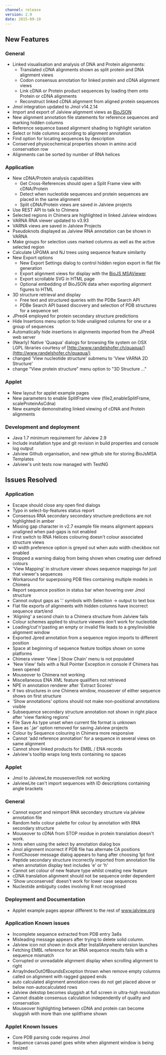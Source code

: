 ```yaml
---
channel: release
version: 2.9
date: 2015-09-10
---
```


## New Features



### General
- Linked visualisation and analysis of DNA and Protein alignments:
  - Translated cDNA alignments shown as split protein and DNA alignment views
  - Codon consensus annotation for linked protein and cDNA alignment views
  - Link cDNA or Protein product sequences by loading them onto Protein or cDNA alignments
  - Reconstruct linked cDNA alignment from aligned protein sequences
- Jmol integration updated to Jmol v14.2.14
- Import and export of Jalview alignment views as [BioJSON](features/bioJsonFormat.html)
- New alignment annotation file statements for reference sequences and marking hidden columns
- Reference sequence based alignment shading to highlight variation
- Select or hide columns according to alignment annotation
- Find option for locating sequences by description
- Conserved physicochemical properties shown in amino acid conservation row
- Alignments can be sorted by number of RNA helices


### Application
- New cDNA/Protein analysis capabilities
  - Get Cross-References should open a Split Frame view with cDNA/Protein
  - Detect when nucleotide sequences and protein sequences are placed in the same alignment
  - Split cDNA/Protein views are saved in Jalview projects
- Use REST API to talk to Chimera
- Selected regions in Chimera are highlighted in linked Jalview windows
- VARNA RNA viewer updated to v3.93
- VARNA views are saved in Jalview Projects
- Pseudoknots displayed as Jalview RNA annotation can be shown in VARNA
- Make groups for selection uses marked columns as well as the active selected region
- Calculate UPGMA and NJ trees using sequence feature similarity
- New Export options
  - New Export Settings dialog to control hidden region export in flat file generation
  - Export alignment views for display with the [BioJS MSAViewer](http://msa.biojs.net/)
  - Export scrollable SVG in HTML page
  - Optional embedding of BioJSON data when exporting alignment figures to HTML
- 3D structure retrieval and display
  - Free text and structured queries with the PDBe Search API
  - PDBe Search API based discovery and selection of PDB structures for a sequence set
- JPred4 employed for protein secondary structure predictions
- Hide Insertions menu option to hide unaligned columns for one or a group of sequences
- Automatically hide insertions in alignments imported from the JPred4 web server
- (Nearly) Native 'Quaqua' dialogs for browsing file system on OSX<br/>
LGPL libraries courtesy of [http://www.randelshofer.ch/quaqua/](http://www.randelshofer.ch/quaqua/)
- changed 'View nucleotide structure' submenu to 'View VARNA 2D Structure'
- change "View protein structure" menu option to "3D Structure ..."


### Applet
- New layout for applet example pages
- New parameters to enable SplitFrame view (file2,enableSplitFrame, scaleProteinAsCdna)
- New example demonstrating linked viewing of cDNA and Protein alignments


### Development and deployment
- Java 1.7 minimum requirement for Jalview 2.9
- Include installation type and git revision in build properties and console log output
- Jalview Github organisation, and new github site for storing BioJsMSA Templates
- Jalview's unit tests now managed with TestNG


## Issues Resolved



### Application
- Escape should close any open find dialogs
- Typo in select-by-features status report
- Consensus RNA secondary secondary structure predictions are not highlighted in amber
- Missing gap character in v2.7 example file means alignment appears unaligned when pad-gaps is not enabled
- First switch to RNA Helices colouring doesn't colour associated structure views
- ID width preference option is greyed out when auto width checkbox not enabled
- Stopped a warning dialog from being shown when creating user defined colours
- 'View Mapping' in structure viewer shows sequence mappings for just that viewer's sequences
- Workaround for superposing PDB files containing multiple models in Chimera
- Report sequence position in status bar when hovering over Jmol structure
- Cannot output gaps as '.' symbols with Selection -> output to text box
- Flat file exports of alignments with hidden columns have incorrect sequence start/end
- 'Aligning' a second chain to a Chimera structure from Jalview fails
- Colour schemes applied to structure viewers don't work for nucleotide
- Loading/cut'n'pasting an empty or invalid file leads to a grey/invisible alignment window
- Exported Jpred annotation from a sequence region imports to different position
- Space at beginning of sequence feature tooltips shown on some platforms
- Chimera viewer 'View | Show Chain' menu is not populated
- 'New View' fails with a Null Pointer Exception in console if Chimera has been opened
- Mouseover to Chimera not working
- Miscellaneous ENA XML feature qualifiers not retrieved
- NPE in annotation renderer after 'Extract Scores'
- If two structures in one Chimera window, mouseover of either sequence shows on first structure
- 'Show annotations' options should not make non-positional annotations visible
- Subsequence secondary structure annotation not shown in right place after 'view flanking regions'
- File Save As type unset when current file format is unknown
- Save as '.jar' option removed for saving Jalview projects
- Colour by Sequence colouring in Chimera more responsive
- Cannot 'add reference annotation' for a sequence in several views on same alignment
- Cannot show linked products for EMBL / ENA records
- Jalview's tooltip wraps long texts containing no spaces


### Applet
- Jmol to JalviewLite mouseover/link not working
- JalviewLite can't import sequences with ID descriptions containing angle brackets


### General
- Cannot export and reimport RNA secondary structure via jalview annotation file
- Random helix colour palette for colour by annotation with RNA secondary structure
- Mouseover to cDNA from STOP residue in protein translation doesn't work.
- hints when using the select by annotation dialog box
- Jmol alignment incorrect if PDB file has alternate CA positions
- FontChooser message dialog appears to hang after choosing 1pt font
- Peptide secondary structure incorrectly imported from annotation file when annotation display text includes 'e' or 'h'
- Cannot set colour of new feature type whilst creating new feature
- cDNA translation alignment should not be sequence order dependent
- 'Show unconserved' doesn't work for lower case sequences
- Nucleotide ambiguity codes involving R not recognised


### Deployment and Documentation
- Applet example pages appear different to the rest of www.jalview.org


### Application Known issues
- Incomplete sequence extracted from PDB entry 3a6s
- Misleading message appears after trying to delete solid column.
- Jalview icon not shown in dock after InstallAnywhere version launches
- Fetching EMBL reference for an RNA sequence results fails with a sequence mismatch
- Corrupted or unreadable alignment display when scrolling alignment to right
- ArrayIndexOutOfBoundsException thrown when remove empty columns called on alignment with ragged gapped ends
- auto calculated alignment annotation rows do not get placed above or below non-autocalculated rows
- Jalview dekstop becomes sluggish at full screen in ultra-high resolution
- Cannot disable consensus calculation independently of quality and conservation
- Mouseover highlighting between cDNA and protein can become sluggish with more than one splitframe shown


### Applet Known Issues
- Core PDB parsing code requires Jmol
- Sequence canvas panel goes white when alignment window is being resized
